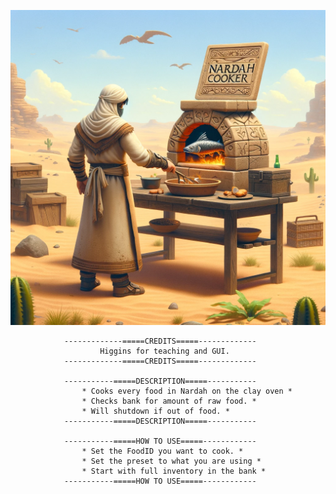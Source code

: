 ![alt text](https://github.com/KnetterbalScripts/LUA-scripts/blob/main/Nardah%20Cooker.png)

                -------------=====CREDITS=====-------------
                        Higgins for teaching and GUI.
                -------------=====CREDITS=====-------------
                
                -----------=====DESCRIPTION=====-----------
                    * Cooks every food in Nardah on the clay oven *
                    * Checks bank for amount of raw food. *
                    * Will shutdown if out of food. *
                -----------=====DESCRIPTION=====-----------
                
                -----------=====HOW TO USE=====------------
                    * Set the FoodID you want to cook. *
                    * Set the preset to what you are using *
                    * Start with full inventory in the bank *
                -----------=====HOW TO USE=====------------
